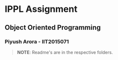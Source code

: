 # IPPL Assignment
## Object Oriented Programming  
### Piyush Arora - IIT2015071

>**NOTE**: Readme's are in the respective folders.